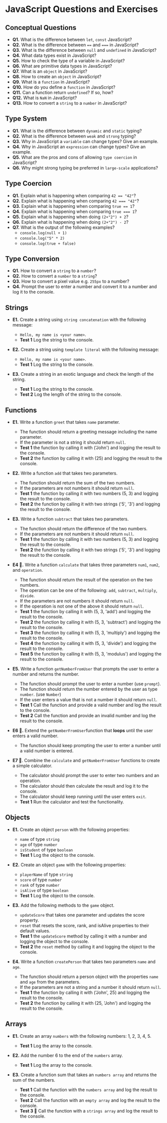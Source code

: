 # JavaScript Questions and Exercises

## Conceptual Questions

- **Q1.** What is the difference between `let`, `const` JavaScript?
- **Q2.** What is the difference between `==` and `===` in JavaScript?
- **Q3.** What is the difference between `null` and `undefined` in JavaScript?
- **Q4.** What data types exist in JavaScript?
- **Q5.** How to check the type of a variable in JavaScript?
- **Q6.** What are primitive data types in JavaScript?
- **Q7.** What is an `object` in JavaScript?
- **Q8.** How to create an `object` in JavaScript?
- **Q9.** What is a `function` in JavaScript?
- **Q10.** How do you define a `function` in JavaScript?
- **Q11.** Can a function return `undefined`? If so, how?
- **Q12.** What is `NaN` in JavaScript?
- **Q13.** How to convert a `string` to a `number` in JavaScript?

## Type System

- **Q1.** What is the difference between `dynamic` and `static` typing?
- **Q2.** What is the difference between `weak` and `strong` typing?
- **Q3.** Why in JavaScript a `variable` can change types? Give an example.
- **Q4.** Why in JavaScript an `expression` can change types? Give an example.
- **Q5.** What are the pros and cons of allowing `type coercion` in JavaScript?
- **Q6.** Why might strong typing be preferred in `large-scale` applications?

## Type Coercion

- **Q1.** Explain what is happening when comparing `42 == "42"`?
- **Q2.** Explain what is happening when comparing `42 === "42"`?
- **Q3.** Explain what is happening when comparing `true == 1`?
- **Q4.** Explain what is happening when comparing `true === 1`?
- **Q5.** Explain what is happening when doing `(2+"2") + 2`?
- **Q6.** Explain what is happening when doing `(2+"2") - 2`? 
- **Q7.** What is the output of the following examples?
  - `console.log(null + 1)`
  - `console.log("5" * 2)`
  - `console.log(true + false)`

## Type Conversion

- **Q1.** How to convert a `string` to a `number`?
- **Q2.** How to convert a `number` to a `string`?
- **Q3.** How to convert a pixel value e.g. `255px` to a number?
- **Q4.** Prompt the user to enter a number and convert it to a number and log it to the console.


## Strings

- **E1.** Create a string using `string concatenation` with the following message:
    - `Hello, my name is <your name>`.
    - **Test 1** Log the string to the console.


- **E2.** Create a string using `template literal` with the following message:
    - `Hello, my name is <your name>`.
    - **Test 1** Log the string to the console.


- **E3.** Create a string in an exotic language and check the length of the string.
    - **Test 1** Log the string to the console.
    - **Test 2** Log the length of the string to the console.


## Functions

- **E1.** Write a function `greet` that takes `name` parameter.
    - The function should return a greeting message including the name parameter.
    - If the parameter is not a string it should return `null`.
    - **Test 1** the function by calling it with ('John') and logging the result to the console.
    - **Test 2** the function by calling it with (25) and logging the result to the console.


- **E2.** Write a function `add` that takes two parameters.
    - The function should return the sum of the two numbers.
    - If the parameters are not numbers it should return `null`.
    - **Test 1** the function by calling it with two numbers (5, 3) and logging the result to the console.
    - **Test 2** the function by calling it with two strings ('5', '3') and logging the result to the console.


- **E3.** Write a function `subtract` that takes two parameters.
    - The function should return the difference of the two numbers.
    - If the parameters are not numbers it should return `null`.
    - **Test 1** the function by calling it with two numbers (5, 3) and logging the result to the console.
    - **Test 2** the function by calling it with two strings ('5', '3') and logging the result to the console.


- **E4 🤩.** Write a function `calculate` that takes three parameters `num1`, `num2`, and `operation`.
    - The function should return the result of the operation on the two numbers.
    - The operation can be one of the following: `add`, `subtract`, `multiply`, `divide`.
    - If the parameters are not numbers it should return `null`.
    - If the operation is not one of the above it should return `null`.
    - **Test 1** the function by calling it with (5, 3, 'add') and logging the result to the console.
    - **Test 2** the function by calling it with (5, 3, 'subtract') and logging the result to the console.
    - **Test 3** the function by calling it with (5, 3, 'multiply') and logging the result to the console.
    - **Test 4** the function by calling it with (5, 3, 'divide') and logging the result to the console.
    - **Test 5** the function by calling it with (5, 3, 'modulus') and logging the result to the console.


- **E5.** Write a function `getNumberFromUser` that prompts the user to enter a number and returns the number.
    - The function should prompt the user to enter a number (use `prompt`).
    - The function should return the number entered by the user as type `number`. (use `Number`)
    - If the user enters a value that is not a number it should return `null`.
    - **Test 1** Call the function and provide a valid number and log the result to the console.
    - **Test 2** Call the function and provide an invalid number and log the result to the console.


- **E6 🤩.** Extend the `getNumberFromUser`function that **loops** until the user enters a valid number.
    - The function should keep prompting the user to enter a number until a valid number is entered.


- **E7 🤯**. Combine the `calculate` and `getNumberFromUser` functions to create a simple calculator.
    - The calculator should prompt the user to enter two numbers and an operation.
    - The calculator should then calculate the result and log it to the console.
    - The calculator should keep running until the user enters `exit`.
    - **Test 1** Run the calculator and test the functionality.


## Objects

- **E1.** Create an object `person` with the following properties:
  - `name` of type `string`
  - `age` of type `number`
  - `isStudent` of type `boolean`
  - **Test 1** Log the object to the console.


- **E2.** Create an object `game` with the following properties:
  - `playerName` of type `string`
  - `score` of type `number`
  - `rank` of type `number`
  - `isAlive` of type `boolean`
  - **Test 1** Log the object to the console.


- **E3.** Add the following methods to the `game` object.
  - `updateScore` that takes one parameter and updates the score property.
  - `reset` that resets the score, rank, and isAlive properties to their default values.
  - **Test 1** the `updateScore` method by calling it with a number and logging the object to the console.
  - **Test 2** the `reset` method by calling it and logging the object to the console.


- **E4.** Write a function `createPerson` that takes two parameters `name` and `age`.
  - The function should return a person object with the properties `name` and `age` from the parameters.
  - If the parameters are not a string and a number it should return `null`.
  - **Test 1** the function by calling it with ('John', 25) and logging the result to the console.
  - **Test 2** the function by calling it with (25, 'John') and logging the result to the console.


## Arrays

- **E1.** Create an array `numbers` with the following numbers: 1, 2, 3, 4, 5.
    - **Test 1** Log the array to the console.
  

- **E2.** Add the number 6 to the end of the `numbers` array.
    - **Test 1** Log the array to the console.


- **E3.** Create a function sum that takes an `numbers array` and returns the sum of the numbers.
    - **Test 1** Call the function with the `numbers array` and log the result to the console.
    - **Test 2** Call the function with an `empty array` and log the result to the console.
    - **Test 3 🧐** Call the function with a `strings array` and log the result to the console.


